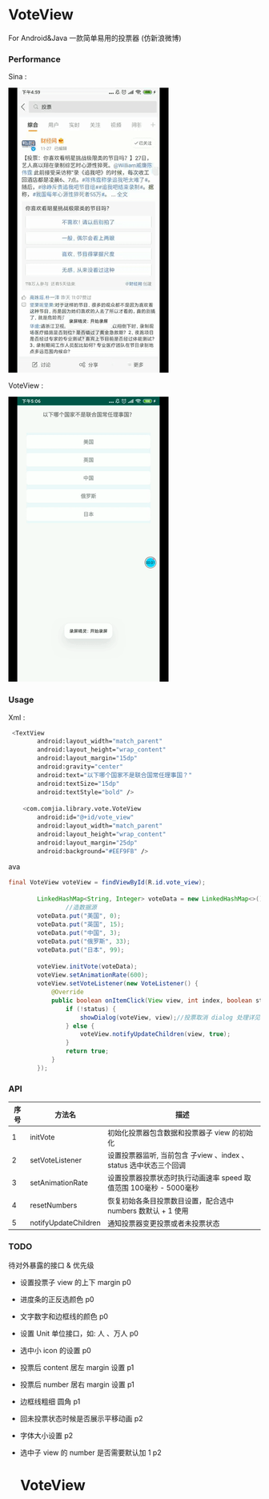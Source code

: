 # VoteView
For Android&Java 一款简单易用的投票器 (仿新浪微博)  



### Performance

Sina :

![sinavote](images/sinavote.gif)



VoteView :

![voteview](images/voteview.gif)



### Usage

Xml :

```bash
 <TextView
        android:layout_width="match_parent"
        android:layout_height="wrap_content"
        android:layout_margin="15dp"
        android:gravity="center"
        android:text="以下哪个国家不是联合国常任理事国？"
        android:textSize="15dp"
        android:textStyle="bold" />

    <com.comjia.library.vote.VoteView
        android:id="@+id/vote_view"
        android:layout_width="match_parent"
        android:layout_height="wrap_content"
        android:layout_margin="25dp"
        android:background="#EEF9FB" />
```



ava



```java
final VoteView voteView = findViewById(R.id.vote_view);

        LinkedHashMap<String, Integer> voteData = new LinkedHashMap<>();
				//造数据源
        voteData.put("美国", 0);
        voteData.put("英国", 15);
        voteData.put("中国", 3);
        voteData.put("俄罗斯", 33);
        voteData.put("日本", 99);

        voteView.initVote(voteData);
        voteView.setAnimationRate(600);
        voteView.setVoteListener(new VoteListener() {
            @Override
            public boolean onItemClick(View view, int index, boolean status) {
                if (!status) {
                    showDialog(voteView, view);//投票取消 dialog 处理详见 Sample MainActivity
                } else {
                    voteView.notifyUpdateChildren(view, true);
                }
                return true;
            }
        });
```





### API



| 序号 | 方法名               | 描述                                                         |
| ---- | -------------------- | ------------------------------------------------------------ |
| 1    | initVote             | 初始化投票器包含数据和投票器子 view 的初始化                 |
| 2    | setVoteListener      | 设置投票器监听, 当前包含 子view 、index 、status 选中状态三个回调 |
| 3    | setAnimationRate     | 设置投票器投票状态时执行动画速率 speed 取值范围 100毫秒 - 5000毫秒 |
| 4    | resetNumbers         | 恢复初始各条目投票数目设置，配合选中 numbers 数默认 + 1 使用 |
| 5    | notifyUpdateChildren | 通知投票器变更投票或者未投票状态                             |



### TODO

 待对外暴露的接口 & 优先级

- 设置投票子 view 的上下 margin  p0

- 进度条的正反选颜色 p0

- 文字数字和边框线的颜色 p0

- 设置 Unit 单位接口，如: 人 、万人 p0 

- 选中小 icon 的设置 p0

- 投票后 content 居左 margin 设置 p1 

- 投票后 number 居右 margin 设置 p1 

- 边框线粗细 圆角 p1 

- 回未投票状态时候是否展示平移动画 p2 

- 字体大小设置 p2

- 选中子 view 的 number 是否需要默认加 1  p2 

  # VoteView

